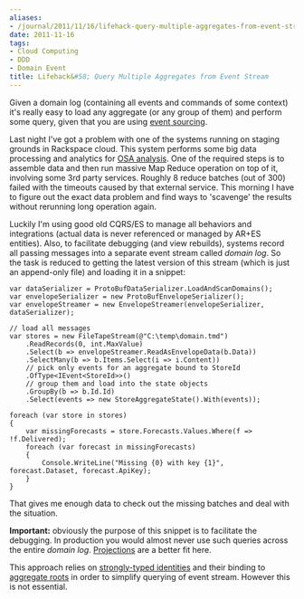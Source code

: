 ```yaml
---
aliases:
- /journal/2011/11/16/lifehack-query-multiple-aggregates-from-event-stream.html/index.html
date: 2011-11-16
tags:
- Cloud Computing
- DDD
- Domain Event
title: Lifehack&#58; Query Multiple Aggregates from Event Stream
---
```

<p>Given a domain log (containing all events and commands of some context) it's really easy to load any aggregate (or any group of them) and perform some query, given that you are using <a href="http://bliki.abdullin.com/event-sourcing/why">event sourcing</a>.</p>

<p>Last night I've got a problem with one of the systems running on staging grounds in Rackspace cloud. This system performs some big data processing and analytics for <a href="http://www.lokad.com/shelfcheck-on-shelf-availability-optimization.ashx">OSA analysis</a>. One of the required steps is to assemble data and then run massive Map Reduce operation on top of it, involving some 3rd party services. Roughly 8 reduce batches (out of 300) failed with the timeouts caused by that external service. This morning I have to figure out the exact data problem and find ways to 'scavenge' the results without rerunning long operation again.</p>

<p>Luckily I'm using good old CQRS/ES to manage all behaviors and integrations (actual data is never referenced or managed by AR+ES entities). Also, to facilitate debugging (and view rebuilds), systems record all passing messages into a separate event stream called <em>domain log</em>. So the task is reduced to getting the latest version of this stream (which is just an append-only file) and loading it in a snippet:</p>

<pre><code>var dataSerializer = ProtoBufDataSerializer.LoadAndScanDomains();
var envelopeSerializer = new ProtoBufEnvelopeSerializer();
var envelopeStreamer = new EnvelopeStreamer(envelopeSerializer, dataSerializer);

// load all messages
var stores = new FileTapeStream(@"C:\temp\domain.tmd")
    .ReadRecords(0, int.MaxValue)
    .Select(b =&gt; envelopeStreamer.ReadAsEnvelopeData(b.Data))
    .SelectMany(b =&gt; b.Items.Select(i =&gt; i.Content))
    // pick only events for an aggregate bound to StoreId
    .OfType&lt;IEvent&lt;StoreId&gt;&gt;()
    // group them and load into the state objects
    .GroupBy(b =&gt; b.Id.Id)
    .Select(events =&gt; new StoreAggregateState().With(events));

foreach (var store in stores)
{
    var missingForecasts = store.Forecasts.Values.Where(f =&gt; !f.Delivered);
    foreach (var forecast in missingForecasts)
    {
        Console.WriteLine("Missing {0} with key {1}", forecast.Dataset, forecast.ApiKey);
    }
}
</code></pre>

<p>That gives me enough data to check out the missing batches and deal with the situation.</p>

<p><strong>Important:</strong> obviously the purpose of this snippet is to facilitate the debugging. In production you would almost never use such queries across the entire <em>domain log</em>. <a href="http://bliki.abdullin.com/event-sourcing/projections">Projections</a> are a better fit here.</p>

<p>This approach relies on <a href="http://bliki.abdullin.com/event-centric/identity">strongly-typed identities</a> and their binding to <a href="http://bliki.abdullin.com/event-centric/aggregates-2">aggregate roots</a> in order to simplify querying of event stream. However this is not essential.</p>

